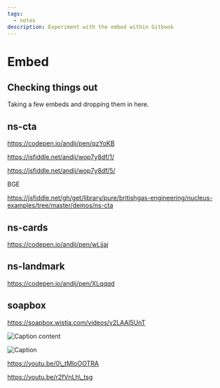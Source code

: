 ```yaml
---
tags:
  - notes
description: Experiment with the embed within Gitbook
---
```


# Embed

## Checking things out

Taking a few embeds and dropping them in here.

## ns-cta

https://codepen.io/andij/pen/qzYoKB

https://jsfiddle.net/andij/wop7y8df/1/

https://jsfiddle.net/andij/wop7y8df/5/

BGE

https://jsfiddle.net/gh/get/library/pure/britishgas-engineering/nucleus-examples/tree/master/demos/ns-cta

## ns-cards

https://codepen.io/andij/pen/wLjjaj

## ns-landmark

https://codepen.io/andij/pen/XLqqqd

## soapbox

https://soapbox.wistia.com/videos/v2LAAl5UnT

![Caption content](https://andijcdn.sirv.com/nds/testcard-16x9.png?w=320)

![Caption](https://andijcdn.sirv.com/nds/testcard-16x9.png?w=320)

https://youtu.be/0\_tMIoOOTRA

https://youtu.be/r2fVnLh\_tsg

